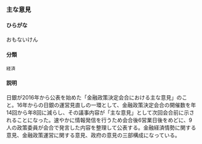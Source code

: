 <div style="display:none;">

## [あ行](securities-terms?id=あ行)

</div>

### 主な意見

#### ひらがな

おもないけん

#### 分類

`経済`

#### 説明

日銀が2016年から公表を始めた「金融政策決定会合における主な意見」のこと。16年からの日銀の運営見直しの一環として、金融政策決定会合の開催数を年14回から年8回に減らし、その議事内容が「主な意見」として次回会合前に示されることになった。速やかに情報発信を行うため会合後6営業日後をめどに、9人の政策委員が会合で発言した内容を整理して公表する。金融経済情勢に関する意見、金融政策運営に関する意見、政府の意見の三部構成になっている。

<div style="display:none;">

## [か行](securities-terms?id=か行)
## [さ行](securities-terms?id=さ行)
## [た行](securities-terms?id=た行)
## [な行](securities-terms?id=な行)
## [は行](securities-terms?id=は行)
## [ま行](securities-terms?id=ま行)
## [や行](securities-terms?id=や行)
## [ら行](securities-terms?id=ら行)
## [わ行](securities-terms?id=わ行)
## [英数字・記号](securities-terms?id=英数字・記号)

</div>

